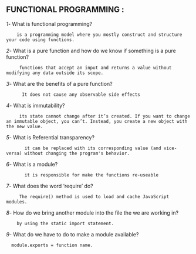 ## FUNCTIONAL PROGRAMMING :

*1*- What is functional programming?

        is a programming model where you mostly construct and structure your code using functions.

*2*- What is a pure function and how do we know if something is a pure function?

         functions that accept an input and returns a value without modifying any data outside its scope.

*3*- What are the benefits of a pure function?

          It does not cause any observable side effects

*4*- What is immutability?

         its state cannot change after it’s created. If you want to change an immutable object, you can’t. Instead, you create a new object with the new value.

*5*- What is Referential transparency?

           it can be replaced with its corresponding value (and vice-versa) without changing the program's behavior.

*6*- What is a module?

           it is responsible for make the functions re-useable

*7*- What does the word ‘require’ do?

         The require() method is used to load and cache JavaScript modules.

*8*- How do we bring another module into the file the we are working in?

        by using the static import statement.

*9*- What do we have to do to make a module available?

      module.exports = function name.